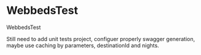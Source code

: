 # WebbedsTest
WebbedsTest


Still need to add unit tests project, configuer properly swagger generation, maybe use caching by parameters, destinationId and nights.
